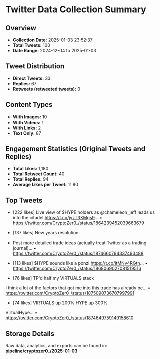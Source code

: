 # Twitter Data Collection Summary

## Overview
- **Collection Date:** 2025-01-03 23:52:37
- **Total Tweets:** 100
- **Date Range:** 2024-12-04 to 2025-01-03

## Tweet Distribution
- **Direct Tweets:** 33
- **Replies:** 67
- **Retweets (retweeted tweets):** 0

## Content Types
- **With Images:** 10
- **With Videos:** 1
- **With Links:** 2
- **Text Only:** 87

## Engagement Statistics (Original Tweets and Replies)
- **Total Likes:** 1,180
- **Total Retweet Count:** 40
- **Total Replies:** 94
- **Average Likes per Tweet:** 11.80

## Top Tweets
- [222 likes] Live view of $HYPE holders as @chameleon_jeff leads us into the citadel https://t.co/jyzT3XMgs9...
  • https://twitter.com/CryptoZer0_/status/1864239452039663679

- [137 likes] New years resolution:
- Post more detailed trade ideas (actually treat Twitter as a trading journal)...
  • https://twitter.com/CryptoZer0_/status/1874660794337493488

- [113 likes] $HYPE sounds like a ponzi https://t.co/itMNv4RGtn...
  • https://twitter.com/CryptoZer0_/status/1868069027081519516

- [76 likes] TP'd half my VIRTUALS stack

I think a lot of the factors that got me into this trade has already be...
  • https://twitter.com/CryptoZer0_/status/1875090736707997991

- [74 likes] VIRTUALS up 200%
HYPE up 300%

VirtualHype...
  • https://twitter.com/CryptoZer0_/status/1874649759149158610

## Storage Details
Raw data, analytics, and exports can be found in:
**pipeline/cryptozer0_/2025-01-03**
